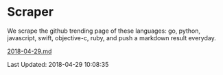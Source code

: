 # Scraper

We scrape the github trending page of these languages: go, python, javascript, swift, objective-c, ruby, and push a markdown result everyday.

[2018-04-29.md](https://github.com/henson/Scraper/blob/master/2018-04-29.md)

Last Updated: 2018-04-29 10:08:35